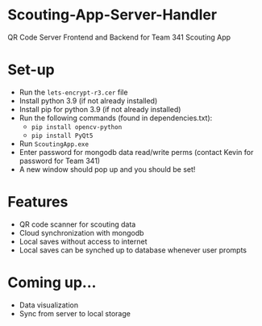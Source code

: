 # Scouting-App-Server-Handler
QR Code Server Frontend and Backend for Team 341 Scouting App

# Set-up
- Run the ```lets-encrypt-r3.cer``` file
- Install python 3.9 (if not already installed)
- Install pip for python 3.9 (if not already installed)
- Run the following commands (found in dependencies.txt):
  - ```pip install opencv-python```
  - ```pip install PyQt5```
- Run ```ScoutingApp.exe```
- Enter password for mongodb data read/write perms (contact Kevin for password for Team 341)
- A new window should pop up and you should be set!

# Features
- QR code scanner for scouting data
- Cloud synchronization with mongodb
- Local saves without access to internet
- Local saves can be synched up to database whenever user prompts

# Coming up...
- Data visualization
- Sync from server to local storage
